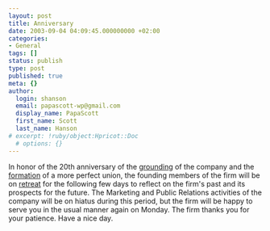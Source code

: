 ```yaml
---
layout: post
title: Anniversary
date: 2003-09-04 04:09:45.000000000 +02:00
categories:
- General
tags: []
status: publish
type: post
published: true
meta: {}
author:
  login: shanson
  email: papascott-wp@gmail.com
  display_name: PapaScott
  first_name: Scott
  last_name: Hanson
# excerpt: !ruby/object:Hpricot::Doc
  # options: {}
---
```

<p>In honor of the 20th anniversary of the <a href="/2001/09/06/">grounding</a> of the company and the <a href="/2002/09/07/">formation</a> of a more perfect union, the founding members of the firm will be on <a href="/2003/07/13/">retreat</a> for the following few days to reflect on the firm's past and its prospects for the future. The Marketing and Public Relations activities of the company will be on hiatus during this period, but the firm will be happy to serve you in the usual manner again on Monday. The firm thanks you for your patience. Have a nice day.</p>
